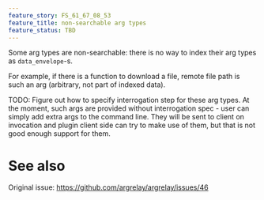 ```yaml
---
feature_story: FS_61_67_08_53
feature_title: non-searchable arg types
feature_status: TBD
---
```


Some arg types are non-searchable: there is no way to index their arg types as `data_envelope`-s.

For example, if there is a function to download a file,
remote file path is such an arg (arbitrary, not part of indexed data).

TODO: Figure out how to specify interrogation step for these arg types.
      At the moment, such args are provided without interrogation spec - user can simply add extra args
      to the command line. They will be sent to client on invocation and plugin client side can try
      to make use of them, but that is not good enough support for them.

# See also

Original issue: https://github.com/argrelay/argrelay/issues/46
